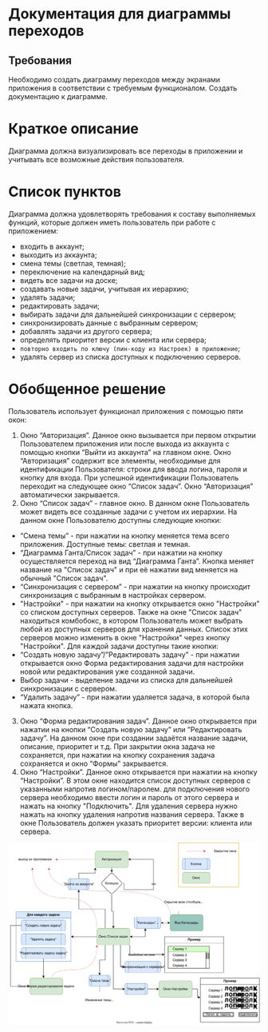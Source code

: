 # Документация для диаграммы переходов
## Требования
Необходимо создать диаграмму переходов между экранами приложения в соответствии с требуемым функционалом. Создать документацию к диаграмме.
# Краткое описание
Диаграмма должна визуализировать все переходы в приложении и учитывать все возможные действия пользователя.
# Список пунктов
Диаграмма должна удовлетворять требования к составу выполняемых функций, которые должен иметь пользователь при работе с приложением:
+	входить в аккаунт;
+	выходить из аккаунта;
+	смена темы (светлая, темная);
+	переключение на календарный вид;
+	видеть все задачи на доске;
+	создавать новые задачи, учитывая их иерархию;
+	удалять задачи;
+	редактировать задачи;
+	выбирать задачи для дальнейшей синхронизации с сервером;
+	синхронизировать данные с выбранным сервером;
+	добавлять задачи из другого сервера;
+	определять приоритет версии с клиента или сервера;
+	`повторно входить по ключу (пин-коду из Настроек) в приложение`;
+	удалять сервер из списка доступных к подключению серверов.
# Обобщенное решение
Пользователь использует функционал приложения с помощью пяти окон:
1.	Окно “Авторизация”. Данное окно вызывается при первом открытии Пользователем приложения или после выхода из аккаунта с помощью кнопки “Выйти из аккаунта” на главном окне. Окно “Авторизация” содержит все элементы, необходимые для идентификации Пользователя: строки для ввода логина, пароля и кнопку для входа. При успешной идентификации Пользователь переходит на следующее окно “Список задач”. Окно “Авторизация” автоматически закрывается.
2.	Окно “Список задач” - главное окно. В данном окне Пользователь может видеть все созданные задачи с учетом их иерархии. На данном окне Пользователю доступны следующие кнопки:
+	“Cмена темы” - при нажатии на кнопку меняется тема всего приложения. Доступные темы: светлая и темная.
+	“Диаграмма Ганта/Список задач” - при нажатии на кнопку осуществляется переход на вид “Диаграмма Ганта”. Кнопка меняет название на "Список задач" и при её нажатии вид меняется на обычный "Список задач".
+	“Синхронизация с сервером” - при нажатии на кнопку происходит синхронизация с выбранным в настройках сервером.
+	"Настройки" - при нажатии на кнопку открывается окно "Настройки" со списком доступных серверов. 
Также на окне "Список задач" находиться комбобокс, в котором Пользователь может выбрать любой из доступных серверов для хранения данных. Список этих серверов можно изменить в окне "Настройки" через кнопку "Настройки".
Для каждой задачи доступны такие кнопки:
+	“Создать новую задачу”/”Редактировать задачу” - при нажатии открывается окно Форма редактирования задачи для настройки новой или редактирования уже созданной задачи.
+	Выбор задачи - выделение задачи из списка для дальнейшей синхронизации с сервером.
+	“Удалить задачу” - при нажатии удаляется задача, в которой была нажата кнопка.
3.	Окно “Форма редактирования задач”. Данное окно открывается при нажатии на кнопки “Создать новую задачу” или ”Редактировать задачу”. На данном окне при создании задаётся название задачи, описание, приоритет и т.д. При закрытии окна задача не сохраняется,  при нажатии на кнопку сохранения задача сохраняется и окно “Формы” закрывается.
4.	Окно “Настройки”. Данное окно открывается при нажатии на кнопку “Настройки”. В этом окне находится список доступных серверов с указанными напротив логином/паролем.  для подключения нового сервера необходимо ввести логин и пароль от этого сервера и нажать на кнопку "Подключить". Для удаления сервера нужно нажать на кнопку удаления напротив названия сервера. Также в окне Пользователь должен указать приоритет версии: клиента или сервера.

![Диаграмма переходов](https://github.com/SUAI-TaskPlanner-Contest/TaskPlanner/blob/18-create-a-transition-diagram/Documentation/%D0%B4%D0%B8%D0%B0%D0%B3%D1%80%D0%B0%D0%BC%D0%BC%D0%B0%20%D0%BE%D0%BA%D0%BE%D0%BD.svg)
